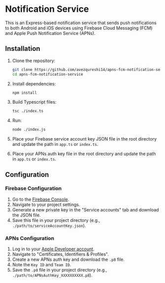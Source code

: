 # Notification Service

This is an Express-based notification service that sends push notifications to both Android and iOS devices using Firebase Cloud Messaging (FCM) and Apple Push Notification Service (APNs).

## Installation

1. Clone the repository:
    ```bash
    git clone https://github.com/avezqureshi14/apns-fcm-notification-service
    cd apns-fcm-notification-service
    ```

2. Install dependencies:
    ```bash
    npm install
    ```


3. Build Typescript files:
    ```bash
    tsc ./index.ts
    ```

3. Run:
    ```bash
    node ./index.js
    ```

4. Place your Firebase service account key JSON file in the root directory and update the path in `app.ts` or `index.ts`.

5. Place your APNs auth key file in the root directory and update the path in `app.ts` or `index.ts`.

## Configuration

### Firebase Configuration

1. Go to the [Firebase Console](https://console.firebase.google.com/).
2. Navigate to your project settings.
3. Generate a new private key in the "Service accounts" tab and download the JSON file.
4. Save this file in your project directory (e.g., `./path/to/serviceAccountKey.json`).

### APNs Configuration

1. Log in to your [Apple Developer account](https://developer.apple.com/).
2. Navigate to "Certificates, Identifiers & Profiles".
3. Create a new APNs auth key and download the `.p8` file.
4. Note the `Key ID` and `Team ID`.
5. Save the `.p8` file in your project directory (e.g., `./path/to/APNsAuthKey_XXXXXXXXXX.p8`).

